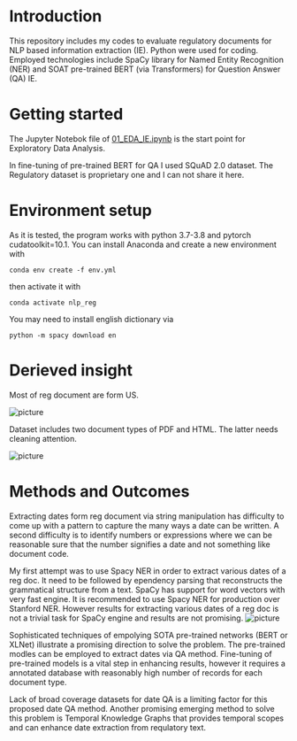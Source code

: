 # Introduction
This repository includes my codes to evaluate regulatory documents for NLP based information extraction (IE). 
Python were used for coding. Employed technologies include SpaCy library for Named Entity Recognition (NER) and SOAT pre-trained BERT (via Transformers) for Question Answer (QA) IE.

# Getting started
The Jupyter Notebok file of [01_EDA_IE.ipynb](https://github.com/alilajevardi/Regulatory-Insight/blob/main/01_EDA_IE.ipynb) is the start point for Exploratory Data Analysis.

In fine-tuning of pre-trained BERT for QA I used SQuAD 2.0 dataset. The Regulatory dataset is proprietary one and I can not share it here.

# Environment setup
As it is tested, the program works with python 3.7-3.8 and pytorch cudatoolkit=10.1.
You can install Anaconda and create a new environment with

    conda env create -f env.yml
then activate it with

    conda activate nlp_reg

You may need to install english dictionary via
    
    python -m spacy download en


# Derieved insight
Most of reg document are form US. 

![picture](https://github.com/alilajevardi/Regulatory-Insight/blob/main/artifacts/UIDs_Countries.png)

Dataset includes two document types of PDF and HTML. The latter needs cleaning attention.

![picture](https://github.com/alilajevardi/Regulatory-Insight/blob/main/artifacts/HTML_PDF.png)


# Methods and Outcomes
Extracting dates form reg document via string manipulation has difficulty to come up with a pattern to capture the many ways a date can be written. A second difficulty is to identify numbers or expressions where we can be reasonable sure that the number signifies a date and not something like document code.

My first attempt was to use Spacy NER in order to extract various dates of a reg doc. It need to be followed by ependency parsing that reconstructs the grammatical structure from a text. SpaCy has support for word vectors with very fast engine. It is recommended to use Spacy NER for production over Stanford NER. However results for extracting various dates of a reg doc is not a trivial task for SpaCy engine and results are not promising.
![picture](https://github.com/alilajevardi/Regulatory-Insight/blob/main/artifacts/pipeline_Spacy_NER.png)


Sophisticated techniques of empolying SOTA pre-trained networks (BERT or XLNet) illustrate a promising direction to solve the problem. 
The pre-trained modles can be employed to extract dates via QA method. Fine-tuning of pre-trained models is a vital step in enhancing results, however it requires a annotated database with reasonably high number of records for each document type.

Lack of broad coverage datasets for date QA is a limiting factor for this proposed date QA method. Another promising emerging method to solve this problem is  Temporal Knowledge Graphs that provides temporal scopes and can enhance date extraction from requlatory text.


